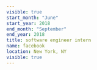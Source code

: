 ```yaml
---
visible: true
start_month: "June"
start_year: 2018
end_month: "September"
end_year: 2018
title: software engineer intern
name: facebook
location: New York, NY
visible: true
---
```

<!-- 
- Designed and implemented tooling providing insights on human review processes.
- Worked with React, GraphQL, Hack. -->
